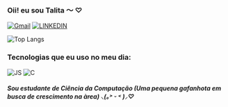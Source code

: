 ### Oii! eu sou Talita ～ ♡
[![Gmail](https://img.shields.io/badge/Gmail-D14836?style=for-the-badge&logo=gmail&logoColor=white)](httpss://talita.rolin7@gmail.com)
[![LINKEDIN](https://img.shields.io/badge/LinkedIn-0077B5?style=for-the-badge&logo=linkedin&logoColor=white)](https://www.linkedin.com/in/talita-rolin-da-rosa-0332aab9/)


![Top Langs](https://github-readme-stats.vercel.app/api/top-langs/?username=talitarolin)

### Tecnologias que eu uso no meu dia:
![JS](https://img.shields.io/badge/JavaScript-F7DF1E?style=for-the-badge&logo=javascript&logoColor=black)
![C](https://img.shields.io/badge/C-00599C?style=for-the-badge&logo=c&logoColor=white)

<h5> Sou estudante de Ciência da Computação (Uma pequena gafanhota em busca de crescimento na àrea) ⸜(｡˃ ᵕ ˂ )⸝♡ </h5>
<!---
talitarolin/talitarolin é um repositório ✨ especial ✨ porque o arquivo `README.md` (este arquivo) aparece no meu perfil GitHub.
Você pode clicar no link Preview para dar uma espiadinha em como vai ficar.
--->


